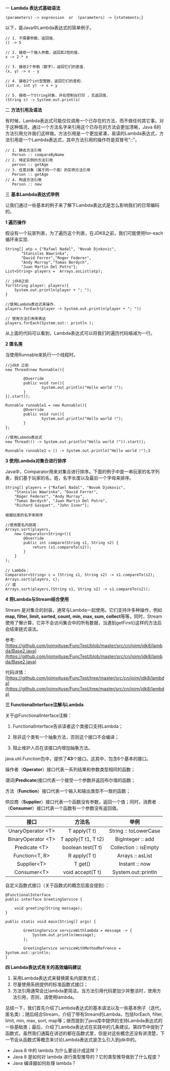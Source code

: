一  **Lambda 表达式基础语法**

```
(parameters) -> expression  or  (parameters) -> {statements;}
```

以下，是Java中Lambda表达式的简单例子。

```
// 1. 不需要参数，返回值.
() -> 5

// 2. 接收一个输入参数，返回其2倍的值.
x -> 2 * x

// 3. 接收2个参数（数字），返回它们的差值.
(x, y) -> x - y

// 4. 接收2个int型整数，返回它们的差和.
(int x, int y) -> x + y

// 5. 接收一个String对象，并在控制台打印 ，无返回值.
(String s) -> System.out.print(s)
```

二 **方法引用及语法**

有时候，Lambda表达式可能仅仅调用一个已存在的方法，而不做任何其它事。对于这种情况，通过一个方法名字来引用这个已存在的方法会更加清晰，Java 8的方法引用允许我们这样做。方法引用是一个更加紧凑，易读的Lambda表达式，方法引用是一个Lambda表达式，其中方法引用的操作符是双冒号"::"。

```
// 1. 静态方法引用
   Person :: compareByName
// 2. 特定实例的方法引用
   person :: getAge 
// 3. 任意对象（属于同一个类）的实例方法引用
   Person :: getAge
// 4. 构造方法引用
   Person :: new
```

三 **基本Lambda表达式举例**

让我们通过一些基本的例子来了解下Lambda表达式是怎么影响我们的日常编码的。

**1 遍历操作**

假设有一个玩家列表，为了遍历这个列表，在JDK8之前，我们可能使用for-each循环来实现.

```
String[] atp = {"Rafael Nadal", "Novak Djokovic",  
       "Stanislas Wawrinka",  
       "David Ferrer","Roger Federer",  
       "Andy Murray","Tomas Berdych",  
       "Juan Martin Del Potro"};
List<String> players =  Arrays.asList(atp);

// jdk8之前
for(String player: players){
    System.out.println(player + "; "); 
}

//使用Lambda表达式来操作.
players.forEach(player -> System.out.println(player + "; "))

// 使用方法引用来表达
players.forEach(System.out:: println );
```

从上面的代码可以看到，Lambda表达式可以将我们的遍历代码缩减为一行。

**2 匿名类**

当使用Runnable来执行一个线程时。

```
//jdk8 之前
new Thread(new Runnable(){

        @Override
        public void run(){ 
                System.out.println("Hello world !");
        }
}).start();

Runnable runnable1 = new Runnable(){
        @Override
        public void run(){
                System.out.println("Hello world !");
        }
};

//使用Labmda表达式
new Thread(() -> System.out.println("Hello world !")).start();

Runnable runnable2 = () -> System.out.println("Hello world !");3
```

**3 使用Lambda对集合进行排序**

Java中，Comparator用来对集合进行排序。下面的例子中是一串玩家的名字列表，我们基于玩家的名，姓，名字长度以及最后一个字母来排序。

```
String[] players = {"Rafael Nadal", "Novak Djokovic",   
    "Stanislas Wawrinka", "David Ferrer",  
    "Roger Federer", "Andy Murray",  
    "Tomas Berdych", "Juan Martin Del Potro",  
    "Richard Gasquet", "John Isner"};
```

```
根据玩家的名字来排序

//使用匿名内部类：
Arrays.sort(players,
    new Comparator<String>(){
        @Override
        public int compare(String s1, String s2) {  
            return (s1.compareTo(s2));  
        }  
    }
);

// Lambda：
Comparator<String> c = (String s1, String s2) -> s1.compareTo(s2);
Arrays.sort(players, c);
// 或
Arrays.sort(players,(String s1, String s2) -> s1.compareTo(s2));
```

**4 将Lambda与Stream结合使用**

Stream 是对集合的封装，通常与Lambda一起使用。它们支持许多种操作，例如**map, filter, limit, sorted, count, min, max, sum, collect**等等。同时，Stream使用了懒计算，它并不会访问集合中的所有数据，当遇到getFirst\(\)这样的方法后会结束链式语法。

参考: [https://github.com/joimxjtuse/FuncTest/blob/master/src/cn/joim/jdk8/lambda/Base2.java](https://github.com/joimxjtuse/FuncTest/blob/master/src/cn/joim/jdk8/lambda/Base2.java)

代码详情：[https://github.com/joimxjtuse/FuncTest/tree/master/src/cn/joim/jdk8/lambda](https://github.com/joimxjtuse/FuncTest/tree/master/src/cn/joim/jdk8/lambda)

**三 FunctionalInterface注解与Lambda**

关于@FunctionalInterface注解：

1. FunctionalInterface告诉读者这个类接口支持Lambda；

2. 除非这个类有一个抽象方法，否则这个接口不会编译；

3. 阻止维护人员在该接口内增加抽象方法。

java.util.Function包中，提供了**43**个接口。这其中，包含6个基本的接口。

操作者（**Operator**）接口代表一系列结果和参数类型相同的函数；

谓词\(**Predicate**\)接口代表一个接受一个参数并返回布尔值的函数；

方法（**Function**）接口代表一个输入和输出类型不一致的函数；

供应商（**Supplier**）接口代表一个函数没有参数，返回一个值；同时，消费者（**Consumer**）接口代表一个函数有一个参数没有返回值。

| 接口 | 方法名 | 举例 |
| :---: | :---: | :---: |
| UnaryOperator &lt;T&gt; | T apply\(T t\) | String :: toLowerCase |
| BinaryOperator &lt;T&gt; | T apply\(T t1, T t2\) | BigInteger :: add |
| Predicate &lt;T&gt; | boolean test\(T t\) | Collection :: isEmpty |
| Function&lt;T, R&gt; | R apply\(T t\) | Arrays :: asList |
| Supplier&lt;T&gt; | T get\(\) | Instant :: now |
| Consumer&lt;T&gt; | void accept\(T t\) | System.out::println |

自定义函数式接口（关于函数式的概念后面会提到）：

```
@FunctionalInterface
public interface GreetingService {

    void greeting(String message);
}

public static void main(String[] args) {

        GreetingService serviceWithlambda = message -> {
            System.out.println(message);
        };

        GreetingService serviceWithMethodRefrence = System.out::println;
}
```

**四 Lambda表达式有关的高效编码建议**

1. 采用Lambda表达式来替换匿名内部类方式；
2. 尽量使用系统提供的标准函数式接口；
3. 方法引用通常会比lambda更简洁。当方法引用代码更加少并整洁时，使用方法引用，否则，请使用lambda。

总结一下，我们首先介绍了Lambda表达式的基本语法以及一些基本例子（迭代，匿名类）；随后结合Stream，介绍了带有Stream的Lambda，包括forEach, filter, limit, min, max, sort, map等；继而提到了java库中提供的支持Lambda表达式的一些基础类；最后，介绍了Lambda表达式在实践中的几条建议。第四节中提到了函数式，虽然我们通篇在讲述的都在函数式里，但是对这些概念还没有讲清楚，下一节会从函数式等概念来讨论Lambda表达式是怎么引入到jdk中的。

* Java 8 中的 lambda 为什么要设计成这样？
* Java 8 是如何对 lambda 进行类型推导的？它的类型推导做到了什么程度？
* Java 编译器如何处理 lambda？



